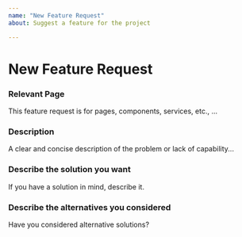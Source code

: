 ```yaml
---
name: "New Feature Request"
about: Suggest a feature for the project

---
```

<!-- 🔅🔅🔅🔅🔅🔅🔅🔅🔅🔅🔅🔅🔅🔅🔅🔅🔅🔅🔅🔅🔅🔅🔅🔅🔅🔅🔅

Hi there! 😄

To speed up issue processing, search open and closed issues before submitting a new one.
Existing issues often contain information about workarounds, resolutions, or progress updates.

🔅🔅🔅🔅🔅🔅🔅🔅🔅🔅🔅🔅🔅🔅🔅🔅🔅🔅🔅🔅🔅🔅🔅🔅🔅🔅🔅🔅🔅 -->

# New Feature Request

### Relevant Page
<!-- Can you point to one or more relevant pages, components, services, etc. for this feature request? -->
<!-- edit️edit: --> This feature request is for pages, components, services, etc., ...

### Description
<!-- ✍️ --> A clear and concise description of the problem or lack of capability...

### Describe the solution you want
<!-- ✍️ --> If you have a solution in mind, describe it.

### Describe the alternatives you considered
<!-- ✍️ --> Have you considered alternative solutions?